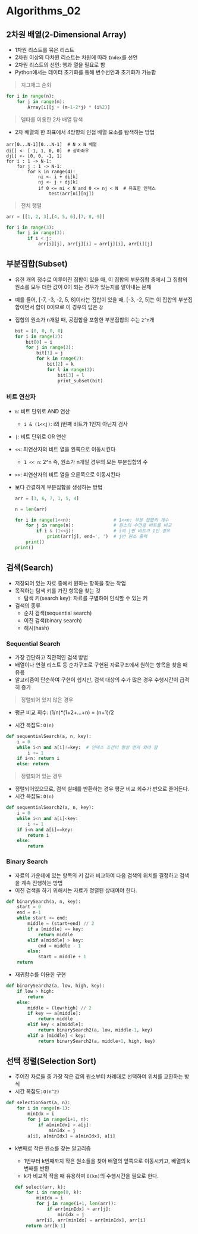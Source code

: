 # Algorithms_02

## 2차원 배열(2-Dimensional Array)

-   1차원 리스트를 묶은 리스트
-   2차원 이상의 다차원 리스트는 차원에 따라 `Index`를 선언
-   2차원 리스트의 선언: 행과 열을 필요로 함
-   Python에서는 데이터 초기화를 통해 변수선언과 초기화가 가능함

>    지그재그 순회

```python
for i in range(n):
    for j in range(m):
        Array[i][j + (m-1-2*j) * (i%2)]
```

>   델타를 이용한 2차 배열 탐색

-   2차 배열의 한 좌표에서 4방향의 인접 배열 요소를 탐색하는 방법

```
arr[0...N-1][0...N-1]  # N x N 배열
di[] <- [-1, 1, 0, 0]  # 상하좌우
dj[] <- [0, 0, -1, 1]
for i : 1 -> N-1:
	for j : 1 -> N-1:
    	for k in range(4):
        	ni <- i + di[k]
        	nj <- j + dj[k]
        	if 0 <= ni < N and 0 <= nj < N  # 유효한 인덱스
        		test(arr[ni][nj])
```

>   전치 행렬

```python
arr = [[1, 2, 3],[4, 5, 6],[7, 8, 9]]

for i in range(3):
    for j in range(3):
        if i < j:
            arr[i][j], arr[j][i] = arr[j][i], arr[i][j]
```

## 부분집합(Subset)

-   유한 개의 정수로 이루어진 집합이 있을 때, 이 집합의 부분집합 중에서 그 집합의 원소를 모두 더한 값이 0이 되는 경우가 있는지를 알아내는 문제

-   예를 들어, [-7, -3, -2, 5, 8]이라는 집합이 있을 때, [-3, -2, 5]는 이 집합의 부분집합이면서 합이 0이므로 이 경우의 답은 `참`

-   집합의 원소가 n개일 때, 공집합을 포함한 부분집합의 수는 `2^n`개

    ```python
    bit = [0, 0, 0, 0]
    for i in range(2):
        bit[0] = i
        for j in range(2):
            bit[1] = j
            for k in range(2):
                bit[2] = k
                for l in range(2):
                    bit[3] = l
                    print_subset(bit)
    ```

### 비트 연산자

-   `&`: 비트 단위로 AND 연산

    -   `i & (1<<j)`: i의 j번째 비트가 1인지 아닌지 검사

-   `|`: 비트 단위로 OR 연산

-   `<<`: 피연산자의 비트 열을 왼쪽으로 이동시킨다

    -   `1 << n`: 2^n 즉, 원소가 n개일 경우의 모든 부분집합의 수

-   `>>`: 피연산자의 비트 열을 오른쪽으로 이동시킨다

-   보다 간결하게 부분집합을 생성하는 방법

    ```python
    arr = [3, 6, 7, 1, 5, 4]
    
    n = len(arr)
    
    for i in range(1<<n):				 # 1<<n: 부분 집합의 개수
        for j in range(n):				 # 원소의 수만큼 비트를 비교
            if i & (1<<j):				 # i의 j번 비트가 1인 경우
                print(arr[j], end=', ')	 # j번 원소 출력
        print()
    print()
    ```

## 검색(Search)

-   저장되어 있는 자료 중에서 원하는 항목을 찾는 작업
-   목적하는 탐색 키를 가진 항목을 찾는 것
    -   탐색 키(search key): 자료를 구별하여 인식할 수 있는 키
-   검색의 종류
    -   순차 검색(sequential search)
    -   이진 검색(binary search)
    -   해시(hash)

### Sequential Search

-   가장 간단하고 직관적인 검색 방법
-   배열이나 연결 리스트 등 순차구조로 구현된 자료구조에서 원하는 항목을 찾을 때 유용
-   알고리즘이 단순하여 구현이 쉽지만, 검색 대상의 수가 많은 경우 수행시간이 급격히 증가

>   정렬되어 있지 않은 경우

-   평균 비교 회수: (1/n)*(1+2+...+n) = (n+1)/2

-   시간 복잡도: `O(n)`

```python
def sequentialSearch(a, n, key):
    i = 0
    while i<n and a[i]!=key:  # 인덱스 조건이 항상 먼저 와야 함
        i += 1
    if i<n: return i
    else: return
```

>   정렬되어 있는 경우

-   정렬되어있으므로, 검색 실패를 반환하는 경우 평균 비교 회수가 반으로 줄어든다.
-   시간 복잡도: `O(n)`

```python
def sequentialSearch2(a, n, key):
    i = 0
    while i<n and a[i]<key:
        i += 1
    if i<n and a[i]==key:
        return i
    else:
        return
```

### Binary Search

-   자료의 가운데에 있는 항목의 키 값과 비교하여 다음 검색의 위치를 결정하고 검색을 계속 진행하는 방법
-   이진 검색을 하기 위해서는 자료가 정렬된 상태여야 한다.

```python
def binarySearch(a, n, key):
    start = 0
    end = n-1
    while start <= end:
        middle = (start+end) // 2
        if a [middle] == key:
            return middle
        elif a[middle] > key:
            end = middle - 1
        else:
            start = middle + 1
    return
```

-   재귀함수를 이용한 구현

```python
def binarySearch2(a, low, high, key):
    if low > high:
        return
    else:
        middle = (low+high) // 2
        if key == a[middle]:
            return middle
        elif key < a[middle]:
            return binarySearch2(a, low, middle-1, key)
        elif a [middle] < key:
            return binarySearch2(a, middle+1, high, key)
```

## 선택 정렬(Selection Sort)

-   주어진 자료들 중 가장 작은 값의 원소부터 차례대로 선택하여 위치를 교환하는 방식
-   시간 복잡도: `O(n^2)`

```python
def selectionSort(a, n):
    for i in range(n-1):
        minIdx = i
        for j in range(i+1, n):
            if a[minIdx] > a[j]:
                minIdx = j
        a[i], a[minIdx] = a[minIdx], a[i]
```

-   k번째로 작은 원소를 찾는 알고리즘

    -   1번부터 k번째까지 작은 원소들을 찾아 배열의 앞쪽으로 이동시키고, 배열의 k번째를 반환
    -   k가 비교적 작을 때 유용하며 `O(kn)`의 수행시간을 필요로 한다.

    ```python
    def select(arr, k):
        for i in range(0, k):
            minIdx = i
            for j in range(i+1, len(arr)):
                if arr[minIdx] > arr[j]:
                    minIdx = j
            arr[i], arr[minIdx] = arr[minIdx], arr[i]
        return arr[k-1]
    ```

    